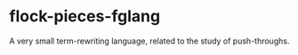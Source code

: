 # flock-pieces-fglang

A very small term-rewriting language, related to the study of push-throughs.


